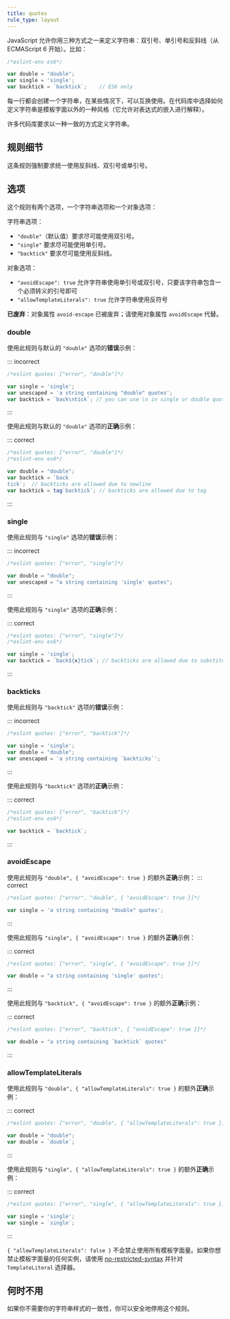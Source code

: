 ```yaml
---
title: quotes
rule_type: layout
---
```


JavaScript 允许你用三种方式之一来定义字符串：双引号、单引号和反斜线（从 ECMAScript 6 开始）。比如：

```js
/*eslint-env es6*/

var double = "double";
var single = 'single';
var backtick = `backtick`;    // ES6 only
```

每一行都会创建一个字符串，在某些情况下，可以互换使用。在代码库中选择如何定义字符串是模板字面以外的一种风格（它允许对表达式的嵌入进行解释）。

许多代码库要求以一种一致的方式定义字符串。

## 规则细节

这条规则强制要求统一使用反斜线、双引号或单引号。

## 选项

这个规则有两个选项，一个字符串选项和一个对象选项：

字符串选项：

* `"double"`（默认值）要求尽可能使用双引号。
* `"single"` 要求尽可能使用单引号。
* `"backtick"` 要求尽可能使用反斜线。

对象选项：

* `"avoidEscape": true` 允许字符串使用单引号或双引号，只要该字符串包含一个必须转义的引号即可
* `"allowTemplateLiterals": true` 允许字符串使用反符号

**已废弃**：对象属性 `avoid-escape` 已被废弃；请使用对象属性 `avoidEscape` 代替。

### double

使用此规则与默认的 `"double"` 选项的**错误**示例：

::: incorrect

```js
/*eslint quotes: ["error", "double"]*/

var single = 'single';
var unescaped = 'a string containing "double" quotes';
var backtick = `back\ntick`; // you can use \n in single or double quoted strings
```

:::

使用此规则与默认的 `"double"` 选项的**正确**示例：

::: correct

```js
/*eslint quotes: ["error", "double"]*/
/*eslint-env es6*/

var double = "double";
var backtick = `back
tick`;  // backticks are allowed due to newline
var backtick = tag`backtick`; // backticks are allowed due to tag
```

:::

### single

使用此规则与 `"single"` 选项的**错误**示例：

::: incorrect

```js
/*eslint quotes: ["error", "single"]*/

var double = "double";
var unescaped = "a string containing 'single' quotes";
```

:::

使用此规则与 `"single"` 选项的**正确**示例：

::: correct

```js
/*eslint quotes: ["error", "single"]*/
/*eslint-env es6*/

var single = 'single';
var backtick = `back${x}tick`; // backticks are allowed due to substitution
```

:::

### backticks

使用此规则与 `"backtick"` 选项的**错误**示例：

::: incorrect

```js
/*eslint quotes: ["error", "backtick"]*/

var single = 'single';
var double = "double";
var unescaped = 'a string containing `backticks`';
```

:::

使用此规则与 `"backtick"` 选项的**正确**示例：

::: correct

```js
/*eslint quotes: ["error", "backtick"]*/
/*eslint-env es6*/

var backtick = `backtick`;
```

:::

### avoidEscape

使用此规则与 `"double", { "avoidEscape": true }` 的额外**正确**示例：
::: correct

```js
/*eslint quotes: ["error", "double", { "avoidEscape": true }]*/

var single = 'a string containing "double" quotes';
```

:::

使用此规则与 `"single", { "avoidEscape": true }` 的额外**正确**示例：

::: correct

```js
/*eslint quotes: ["error", "single", { "avoidEscape": true }]*/

var double = "a string containing 'single' quotes";
```

:::

使用此规则与 `"backtick", { "avoidEscape": true }` 的额外**正确**示例：

::: correct

```js
/*eslint quotes: ["error", "backtick", { "avoidEscape": true }]*/

var double = "a string containing `backtick` quotes"
```

:::

### allowTemplateLiterals

使用此规则与 `"double", { "allowTemplateLiterals": true }` 的额外**正确**示例：

::: correct

```js
/*eslint quotes: ["error", "double", { "allowTemplateLiterals": true }]*/

var double = "double";
var double = `double`;
```

:::

使用此规则与 `"single", { "allowTemplateLiterals": true }` 的额外**正确**示例：

::: correct

```js
/*eslint quotes: ["error", "single", { "allowTemplateLiterals": true }]*/

var single = 'single';
var single = `single`;
```

:::

`{ "allowTemplateLiterals": false }` 不会禁止使用所有模板字面量。如果你想禁止模板字面量的任何实例，请使用 [no-restricted-syntax](no-restricted-syntax) 并针对 `TemplateLiteral` 选择器。

## 何时不用

如果你不需要你的字符串样式的一致性，你可以安全地停用这个规则。
